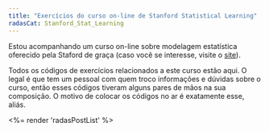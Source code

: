 ```yaml
---
title: "Exercícios do curso on-line de Stanford Statistical Learning"
radasCat: Stanford_Stat_Learning
---
```


Estou acompanhando um curso on-line sobre modelagem estatística oferecido pela Staford de graça (caso você se interesse, visite o [site]("https://class.stanford.edu/courses/HumanitiesScience/StatLearning/Winter2014/courseware")).

Todos os códigos de exercícios relacionados a este curso estão aqui. O legal é que tem um pessoal com quem troco informações e dúvidas sobre o curso, então esses códigos tiveram alguns pares de mãos na sua composição. O motivo de colocar os códigos no ar é exatamente esse, aliás.

<%= render 'radasPostList' %>
